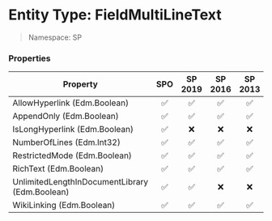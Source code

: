 # Entity Type: FieldMultiLineText

> Namespace: SP

### Properties

Property | SPO | SP 2019 | SP 2016 | SP 2013
----------|:---:|:-------:|:-------:|:-------:
AllowHyperlink (Edm.Boolean) | ✅ | ✅ | ✅ | ✅
AppendOnly (Edm.Boolean) | ✅ | ✅ | ✅ | ✅
IsLongHyperlink (Edm.Boolean) | ✅ | ❌ | ❌ | ❌
NumberOfLines (Edm.Int32) | ✅ | ✅ | ✅ | ✅
RestrictedMode (Edm.Boolean) | ✅ | ✅ | ✅ | ✅
RichText (Edm.Boolean) | ✅ | ✅ | ✅ | ✅
UnlimitedLengthInDocumentLibrary (Edm.Boolean) | ✅ | ✅ | ❌ | ❌
WikiLinking (Edm.Boolean) | ✅ | ✅ | ✅ | ✅